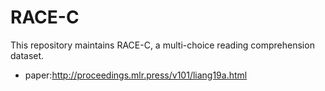 # RACE-C
This repository maintains RACE-C, a multi-choice reading comprehension dataset.
- paper:http://proceedings.mlr.press/v101/liang19a.html

